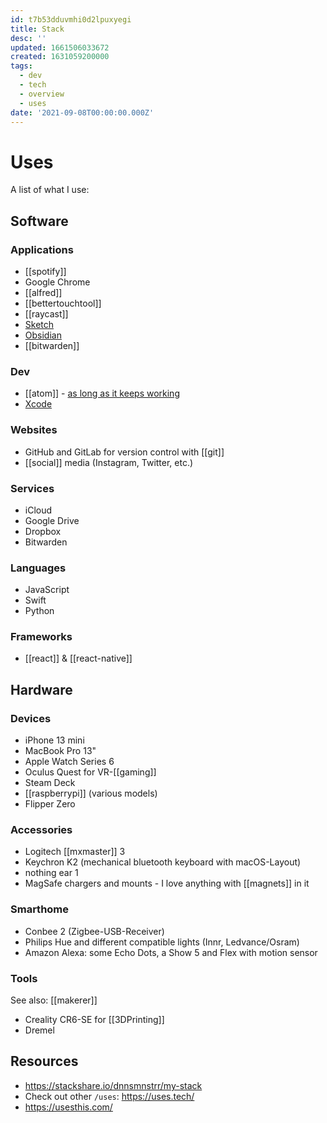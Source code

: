 ```yaml
---
id: t7b53dduvmhi0d2lpuxyegi
title: Stack
desc: ''
updated: 1661506033672
created: 1631059200000
tags:
  - dev
  - tech
  - overview
  - uses
date: '2021-09-08T00:00:00.000Z'
---
```


# Uses

A list of what I use:

## Software
### Applications
- [[spotify]]
- Google Chrome
- [[alfred]]
- [[bettertouchtool]]
- [[raycast]]
- [Sketch](https://www.sketch.com/)
- [Obsidian](https://obsidian.md/)
- [[bitwarden]]

### Dev
- [[atom]] - [as long as it keeps working](https://github.blog/2022-06-08-sunsetting-atom/)
- [Xcode](https://developer.apple.com/xcode/)

### Websites
- GitHub and GitLab for version control with [[git]]
- [[social]] media (Instagram, Twitter, etc.)

### Services
- iCloud
- Google Drive
- Dropbox
- Bitwarden

### Languages
- JavaScript
- Swift
- Python

### Frameworks
- [[react]] & [[react-native]]


## Hardware

### Devices
- iPhone 13 mini
- MacBook Pro 13"
- Apple Watch Series 6
- Oculus Quest for VR-[[gaming]]
- Steam Deck
- [[raspberrypi]] (various models)
- Flipper Zero

### Accessories
- Logitech [[mxmaster]] 3
- Keychron K2 (mechanical bluetooth keyboard with macOS-Layout)
- nothing ear 1
- MagSafe chargers and mounts - I love anything with [[magnets]] in it

### Smarthome
- Conbee 2 (Zigbee-USB-Receiver)
- Philips Hue and different compatible lights (Innr, Ledvance/Osram)
- Amazon Alexa: some Echo Dots, a Show 5 and Flex with motion sensor


### Tools
See also: [[makerer]]
- Creality CR6-SE for [[3DPrinting]]
- Dremel

## Resources
- https://stackshare.io/dnnsmnstrr/my-stack
- Check out other `/uses`: https://uses.tech/
- https://usesthis.com/

